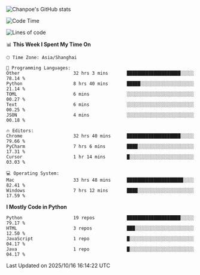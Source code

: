 ![Chanpoe's GitHub stats](https://github-readme-stats.vercel.app/api?username=Chanpoe&show_icons=true&count_private=true&theme=cobalt)

<!--START_SECTION:waka-->
![Code Time](http://img.shields.io/badge/Code%20Time-1%2C168%20hrs%2019%20mins-blue)

![Lines of code](https://img.shields.io/badge/From%20Hello%20World%20I%27ve%20Written-1.9%20million%20lines%20of%20code-blue)

📊 **This Week I Spent My Time On** 

```text
🕑︎ Time Zone: Asia/Shanghai

💬 Programming Languages: 
Other                    32 hrs 3 mins       ████████████████████░░░░░   78.14 % 
Python                   8 hrs 40 mins       █████░░░░░░░░░░░░░░░░░░░░   21.14 % 
TOML                     6 mins              ░░░░░░░░░░░░░░░░░░░░░░░░░   00.27 % 
Text                     6 mins              ░░░░░░░░░░░░░░░░░░░░░░░░░   00.25 % 
JSON                     4 mins              ░░░░░░░░░░░░░░░░░░░░░░░░░   00.18 % 

🔥 Editors: 
Chrome                   32 hrs 40 mins      ████████████████████░░░░░   79.66 % 
PyCharm                  7 hrs 6 mins        ████░░░░░░░░░░░░░░░░░░░░░   17.31 % 
Cursor                   1 hr 14 mins        █░░░░░░░░░░░░░░░░░░░░░░░░   03.03 % 

💻 Operating System: 
Mac                      33 hrs 48 mins      █████████████████████░░░░   82.41 % 
Windows                  7 hrs 12 mins       ████░░░░░░░░░░░░░░░░░░░░░   17.59 % 
```

**I Mostly Code in Python** 

```text
Python                   19 repos            ████████████████████░░░░░   79.17 % 
HTML                     3 repos             ███░░░░░░░░░░░░░░░░░░░░░░   12.50 % 
JavaScript               1 repo              █░░░░░░░░░░░░░░░░░░░░░░░░   04.17 % 
Java                     1 repo              █░░░░░░░░░░░░░░░░░░░░░░░░   04.17 % 
```




 Last Updated on 2025/10/16 16:14:22 UTC
<!--END_SECTION:waka-->
